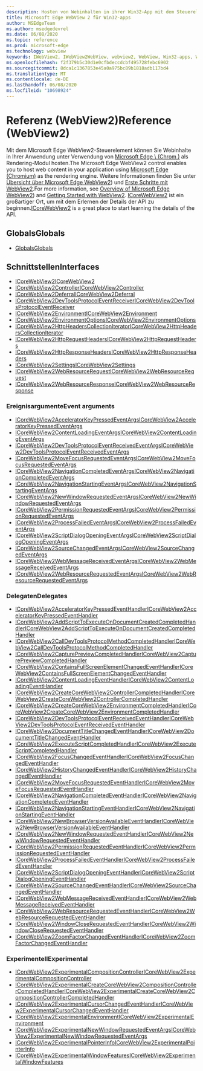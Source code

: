 ```yaml
---
description: Hosten von Webinhalten in ihrer Win32-App mit dem Steuerelement "Microsoft Edge WebView 2"
title: Microsoft Edge WebView 2 für Win32-apps
author: MSEdgeTeam
ms.author: msedgedevrel
ms.date: 06/08/2020
ms.topic: reference
ms.prod: microsoft-edge
ms.technology: webview
keywords: IWebView2, IWebView2WebView, webview2, WebView, Win32-apps, Win32, Edge, ICoreWebView2, ICoreWebView2Controller, Browser-Steuerelement, Edge-HTML
ms.openlocfilehash: f2f379b5c30d1e0cfbdeccdcbf495728febc6902
ms.sourcegitcommit: 8dca1c1367853e45a0a975bc89b1818adb117bd4
ms.translationtype: MT
ms.contentlocale: de-DE
ms.lasthandoff: 06/08/2020
ms.locfileid: "10698924"
---
```

# <span data-ttu-id="1086a-104">Referenz (WebView2)</span><span class="sxs-lookup"><span data-stu-id="1086a-104">Reference (WebView2)</span></span>  

<span data-ttu-id="1086a-105">Mit dem Microsoft Edge WebView2-Steuerelement können Sie Webinhalte in Ihrer Anwendung unter Verwendung von [Microsoft Edge \ (Chrom \)](https://www.microsoftedgeinsider.com) als Rendering-Modul hosten.</span><span class="sxs-lookup"><span data-stu-id="1086a-105">The Microsoft Edge WebView2 control enables you to host web content in your application using [Microsoft Edge \(Chromium\)](https://www.microsoftedgeinsider.com) as the rendering engine.</span></span>  <span data-ttu-id="1086a-106">Weitere Informationen finden Sie unter [Übersicht über Microsoft Edge WebView2](../../index.md)) und [Erste Schritte mit WebView2](../../gettingstarted/win32.md).</span><span class="sxs-lookup"><span data-stu-id="1086a-106">For more information, see [Overview of Microsoft Edge WebView2](../../index.md)) and [Getting Started with WebView2](../../gettingstarted/win32.md).</span></span>  <span data-ttu-id="1086a-107">[ICoreWebView2](0-9-538/ICoreWebView2.md) ist ein großartiger Ort, um mit dem Erlernen der Details der API zu beginnen.</span><span class="sxs-lookup"><span data-stu-id="1086a-107">[ICoreWebView2](0-9-538/ICoreWebView2.md) is a great place to start learning the details of the API.</span></span>  

## <span data-ttu-id="1086a-108">Globals</span><span class="sxs-lookup"><span data-stu-id="1086a-108">Globals</span></span>  

*   [<span data-ttu-id="1086a-109">Globals</span><span class="sxs-lookup"><span data-stu-id="1086a-109">Globals</span></span>](0-9-538/webview2-idl.md)  

## <span data-ttu-id="1086a-110">Schnittstellen</span><span class="sxs-lookup"><span data-stu-id="1086a-110">Interfaces</span></span>  
*   [<span data-ttu-id="1086a-111">ICoreWebView2</span><span class="sxs-lookup"><span data-stu-id="1086a-111">ICoreWebView2</span></span>](0-9-538/icorewebview2.md)
*   [<span data-ttu-id="1086a-112">ICoreWebView2Controller</span><span class="sxs-lookup"><span data-stu-id="1086a-112">ICoreWebView2Controller</span></span>](0-9-538/icorewebview2controller.md)
*   [<span data-ttu-id="1086a-113">ICoreWebView2Deferral</span><span class="sxs-lookup"><span data-stu-id="1086a-113">ICoreWebView2Deferral</span></span>](0-9-538/icorewebview2deferral.md)
*   [<span data-ttu-id="1086a-114">ICoreWebView2DevToolsProtocolEventReceiver</span><span class="sxs-lookup"><span data-stu-id="1086a-114">ICoreWebView2DevToolsProtocolEventReceiver</span></span>](0-9-538/icorewebview2devtoolsprotocoleventreceiver.md)
*   [<span data-ttu-id="1086a-115">ICoreWebView2Environment</span><span class="sxs-lookup"><span data-stu-id="1086a-115">ICoreWebView2Environment</span></span>](0-9-538/icorewebview2environment.md)
*   [<span data-ttu-id="1086a-116">ICoreWebView2EnvironmentOptions</span><span class="sxs-lookup"><span data-stu-id="1086a-116">ICoreWebView2EnvironmentOptions</span></span>](0-9-538/icorewebview2environmentoptions.md)
*   [<span data-ttu-id="1086a-117">ICoreWebView2HttpHeadersCollectionIterator</span><span class="sxs-lookup"><span data-stu-id="1086a-117">ICoreWebView2HttpHeadersCollectionIterator</span></span>](0-9-538/icorewebview2httpheaderscollectioniterator.md)
*   [<span data-ttu-id="1086a-118">ICoreWebView2HttpRequestHeaders</span><span class="sxs-lookup"><span data-stu-id="1086a-118">ICoreWebView2HttpRequestHeaders</span></span>](0-9-538/icorewebview2httprequestheaders.md)
*   [<span data-ttu-id="1086a-119">ICoreWebView2HttpResponseHeaders</span><span class="sxs-lookup"><span data-stu-id="1086a-119">ICoreWebView2HttpResponseHeaders</span></span>](0-9-538/icorewebview2httpresponseheaders.md)
*   [<span data-ttu-id="1086a-120">ICoreWebView2Settings</span><span class="sxs-lookup"><span data-stu-id="1086a-120">ICoreWebView2Settings</span></span>](0-9-538/icorewebview2settings.md)
*   [<span data-ttu-id="1086a-121">ICoreWebView2WebResourceRequest</span><span class="sxs-lookup"><span data-stu-id="1086a-121">ICoreWebView2WebResourceRequest</span></span>](0-9-538/icorewebview2webresourcerequest.md)
*   [<span data-ttu-id="1086a-122">ICoreWebView2WebResourceResponse</span><span class="sxs-lookup"><span data-stu-id="1086a-122">ICoreWebView2WebResourceResponse</span></span>](0-9-538/icorewebview2webresourceresponse.md)

### <span data-ttu-id="1086a-123">Ereignisargumente</span><span class="sxs-lookup"><span data-stu-id="1086a-123">Event arguments</span></span>

*   [<span data-ttu-id="1086a-124">ICoreWebView2AcceleratorKeyPressedEventArgs</span><span class="sxs-lookup"><span data-stu-id="1086a-124">ICoreWebView2AcceleratorKeyPressedEventArgs</span></span>](0-9-538/icorewebview2acceleratorkeypressedeventargs.md)
*   [<span data-ttu-id="1086a-125">ICoreWebView2ContentLoadingEventArgs</span><span class="sxs-lookup"><span data-stu-id="1086a-125">ICoreWebView2ContentLoadingEventArgs</span></span>](0-9-538/icorewebview2contentloadingeventargs.md)
*   [<span data-ttu-id="1086a-126">ICoreWebView2DevToolsProtocolEventReceivedEventArgs</span><span class="sxs-lookup"><span data-stu-id="1086a-126">ICoreWebView2DevToolsProtocolEventReceivedEventArgs</span></span>](0-9-538/icorewebview2devtoolsprotocoleventreceivedeventargs.md)
*   [<span data-ttu-id="1086a-127">ICoreWebView2MoveFocusRequestedEventArgs</span><span class="sxs-lookup"><span data-stu-id="1086a-127">ICoreWebView2MoveFocusRequestedEventArgs</span></span>](0-9-538/icorewebview2movefocusrequestedeventargs.md)
*   [<span data-ttu-id="1086a-128">ICoreWebView2NavigationCompletedEventArgs</span><span class="sxs-lookup"><span data-stu-id="1086a-128">ICoreWebView2NavigationCompletedEventArgs</span></span>](0-9-538/icorewebview2navigationcompletedeventargs.md)
*   [<span data-ttu-id="1086a-129">ICoreWebView2NavigationStartingEventArgs</span><span class="sxs-lookup"><span data-stu-id="1086a-129">ICoreWebView2NavigationStartingEventArgs</span></span>](0-9-538/icorewebview2navigationstartingeventargs.md)
*   [<span data-ttu-id="1086a-130">ICoreWebView2NewWindowRequestedEventArgs</span><span class="sxs-lookup"><span data-stu-id="1086a-130">ICoreWebView2NewWindowRequestedEventArgs</span></span>](0-9-538/icorewebview2newwindowrequestedeventargs.md)
*   [<span data-ttu-id="1086a-131">ICoreWebView2PermissionRequestedEventArgs</span><span class="sxs-lookup"><span data-stu-id="1086a-131">ICoreWebView2PermissionRequestedEventArgs</span></span>](0-9-538/icorewebview2permissionrequestedeventargs.md)
*   [<span data-ttu-id="1086a-132">ICoreWebView2ProcessFailedEventArgs</span><span class="sxs-lookup"><span data-stu-id="1086a-132">ICoreWebView2ProcessFailedEventArgs</span></span>](0-9-538/icorewebview2processfailedeventargs.md)
*   [<span data-ttu-id="1086a-133">ICoreWebView2ScriptDialogOpeningEventArgs</span><span class="sxs-lookup"><span data-stu-id="1086a-133">ICoreWebView2ScriptDialogOpeningEventArgs</span></span>](0-9-538/icorewebview2scriptdialogopeningeventargs.md)
*   [<span data-ttu-id="1086a-134">ICoreWebView2SourceChangedEventArgs</span><span class="sxs-lookup"><span data-stu-id="1086a-134">ICoreWebView2SourceChangedEventArgs</span></span>](0-9-538/icorewebview2sourcechangedeventargs.md)
*   [<span data-ttu-id="1086a-135">ICoreWebView2WebMessageReceivedEventArgs</span><span class="sxs-lookup"><span data-stu-id="1086a-135">ICoreWebView2WebMessageReceivedEventArgs</span></span>](0-9-538/icorewebview2webmessagereceivedeventargs.md)
*   [<span data-ttu-id="1086a-136">ICoreWebView2WebResourceRequestedEventArgs</span><span class="sxs-lookup"><span data-stu-id="1086a-136">ICoreWebView2WebResourceRequestedEventArgs</span></span>](0-9-538/icorewebview2webresourcerequestedeventargs.md)

### <span data-ttu-id="1086a-137">Delegaten</span><span class="sxs-lookup"><span data-stu-id="1086a-137">Delegates</span></span>

*   [<span data-ttu-id="1086a-138">ICoreWebView2AcceleratorKeyPressedEventHandler</span><span class="sxs-lookup"><span data-stu-id="1086a-138">ICoreWebView2AcceleratorKeyPressedEventHandler</span></span>](0-9-538/icorewebview2acceleratorkeypressedeventhandler.md)
*   [<span data-ttu-id="1086a-139">ICoreWebView2AddScriptToExecuteOnDocumentCreatedCompletedHandler</span><span class="sxs-lookup"><span data-stu-id="1086a-139">ICoreWebView2AddScriptToExecuteOnDocumentCreatedCompletedHandler</span></span>](0-9-538/icorewebview2addscripttoexecuteondocumentcreatedcompletedhandler.md)
*   [<span data-ttu-id="1086a-140">ICoreWebView2CallDevToolsProtocolMethodCompletedHandler</span><span class="sxs-lookup"><span data-stu-id="1086a-140">ICoreWebView2CallDevToolsProtocolMethodCompletedHandler</span></span>](0-9-538/icorewebview2calldevtoolsprotocolmethodcompletedhandler.md)
*   [<span data-ttu-id="1086a-141">ICoreWebView2CapturePreviewCompletedHandler</span><span class="sxs-lookup"><span data-stu-id="1086a-141">ICoreWebView2CapturePreviewCompletedHandler</span></span>](0-9-538/icorewebview2capturepreviewcompletedhandler.md)
*   [<span data-ttu-id="1086a-142">ICoreWebView2ContainsFullScreenElementChangedEventHandler</span><span class="sxs-lookup"><span data-stu-id="1086a-142">ICoreWebView2ContainsFullScreenElementChangedEventHandler</span></span>](0-9-538/icorewebview2containsfullscreenelementchangedeventhandler.md)
*   [<span data-ttu-id="1086a-143">ICoreWebView2ContentLoadingEventHandler</span><span class="sxs-lookup"><span data-stu-id="1086a-143">ICoreWebView2ContentLoadingEventHandler</span></span>](0-9-538/icorewebview2contentloadingeventhandler.md)
*   [<span data-ttu-id="1086a-144">ICoreWebView2CreateCoreWebView2ControllerCompletedHandler</span><span class="sxs-lookup"><span data-stu-id="1086a-144">ICoreWebView2CreateCoreWebView2ControllerCompletedHandler</span></span>](0-9-538/icorewebview2createcorewebview2controllercompletedhandler.md)
*   [<span data-ttu-id="1086a-145">ICoreWebView2CreateCoreWebView2EnvironmentCompletedHandler</span><span class="sxs-lookup"><span data-stu-id="1086a-145">ICoreWebView2CreateCoreWebView2EnvironmentCompletedHandler</span></span>](0-9-538/icorewebview2createcorewebview2environmentcompletedhandler.md)
*   [<span data-ttu-id="1086a-146">ICoreWebView2DevToolsProtocolEventReceivedEventHandler</span><span class="sxs-lookup"><span data-stu-id="1086a-146">ICoreWebView2DevToolsProtocolEventReceivedEventHandler</span></span>](0-9-538/icorewebview2devtoolsprotocoleventreceivedeventhandler.md)
*   [<span data-ttu-id="1086a-147">ICoreWebView2DocumentTitleChangedEventHandler</span><span class="sxs-lookup"><span data-stu-id="1086a-147">ICoreWebView2DocumentTitleChangedEventHandler</span></span>](0-9-538/icorewebview2documenttitlechangedeventhandler.md)
*   [<span data-ttu-id="1086a-148">ICoreWebView2ExecuteScriptCompletedHandler</span><span class="sxs-lookup"><span data-stu-id="1086a-148">ICoreWebView2ExecuteScriptCompletedHandler</span></span>](0-9-538/icorewebview2executescriptcompletedhandler.md)
*   [<span data-ttu-id="1086a-149">ICoreWebView2FocusChangedEventHandler</span><span class="sxs-lookup"><span data-stu-id="1086a-149">ICoreWebView2FocusChangedEventHandler</span></span>](0-9-538/icorewebview2focuschangedeventhandler.md)
*   [<span data-ttu-id="1086a-150">ICoreWebView2HistoryChangedEventHandler</span><span class="sxs-lookup"><span data-stu-id="1086a-150">ICoreWebView2HistoryChangedEventHandler</span></span>](0-9-538/icorewebview2historychangedeventhandler.md)
*   [<span data-ttu-id="1086a-151">ICoreWebView2MoveFocusRequestedEventHandler</span><span class="sxs-lookup"><span data-stu-id="1086a-151">ICoreWebView2MoveFocusRequestedEventHandler</span></span>](0-9-538/icorewebview2movefocusrequestedeventhandler.md)
*   [<span data-ttu-id="1086a-152">ICoreWebView2NavigationCompletedEventHandler</span><span class="sxs-lookup"><span data-stu-id="1086a-152">ICoreWebView2NavigationCompletedEventHandler</span></span>](0-9-538/icorewebview2navigationcompletedeventhandler.md)
*   [<span data-ttu-id="1086a-153">ICoreWebView2NavigationStartingEventHandler</span><span class="sxs-lookup"><span data-stu-id="1086a-153">ICoreWebView2NavigationStartingEventHandler</span></span>](0-9-538/icorewebview2navigationstartingeventhandler.md)
*   [<span data-ttu-id="1086a-154">ICoreWebView2NewBrowserVersionAvailableEventHandler</span><span class="sxs-lookup"><span data-stu-id="1086a-154">ICoreWebView2NewBrowserVersionAvailableEventHandler</span></span>](0-9-538/icorewebview2newbrowserversionavailableeventhandler.md)
*   [<span data-ttu-id="1086a-155">ICoreWebView2NewWindowRequestedEventHandler</span><span class="sxs-lookup"><span data-stu-id="1086a-155">ICoreWebView2NewWindowRequestedEventHandler</span></span>](0-9-538/icorewebview2newwindowrequestedeventhandler.md)
*   [<span data-ttu-id="1086a-156">ICoreWebView2PermissionRequestedEventHandler</span><span class="sxs-lookup"><span data-stu-id="1086a-156">ICoreWebView2PermissionRequestedEventHandler</span></span>](0-9-538/icorewebview2permissionrequestedeventhandler.md)
*   [<span data-ttu-id="1086a-157">ICoreWebView2ProcessFailedEventHandler</span><span class="sxs-lookup"><span data-stu-id="1086a-157">ICoreWebView2ProcessFailedEventHandler</span></span>](0-9-538/icorewebview2processfailedeventhandler.md)
*   [<span data-ttu-id="1086a-158">ICoreWebView2ScriptDialogOpeningEventHandler</span><span class="sxs-lookup"><span data-stu-id="1086a-158">ICoreWebView2ScriptDialogOpeningEventHandler</span></span>](0-9-538/icorewebview2scriptdialogopeningeventhandler.md)
*   [<span data-ttu-id="1086a-159">ICoreWebView2SourceChangedEventHandler</span><span class="sxs-lookup"><span data-stu-id="1086a-159">ICoreWebView2SourceChangedEventHandler</span></span>](0-9-538/icorewebview2sourcechangedeventhandler.md)
*   [<span data-ttu-id="1086a-160">ICoreWebView2WebMessageReceivedEventHandler</span><span class="sxs-lookup"><span data-stu-id="1086a-160">ICoreWebView2WebMessageReceivedEventHandler</span></span>](0-9-538/icorewebview2webmessagereceivedeventhandler.md)
*   [<span data-ttu-id="1086a-161">ICoreWebView2WebResourceRequestedEventHandler</span><span class="sxs-lookup"><span data-stu-id="1086a-161">ICoreWebView2WebResourceRequestedEventHandler</span></span>](0-9-538/icorewebview2webresourcerequestedeventhandler.md)
*   [<span data-ttu-id="1086a-162">ICoreWebView2WindowCloseRequestedEventHandler</span><span class="sxs-lookup"><span data-stu-id="1086a-162">ICoreWebView2WindowCloseRequestedEventHandler</span></span>](0-9-538/icorewebview2windowcloserequestedeventhandler.md)
*   [<span data-ttu-id="1086a-163">ICoreWebView2ZoomFactorChangedEventHandler</span><span class="sxs-lookup"><span data-stu-id="1086a-163">ICoreWebView2ZoomFactorChangedEventHandler</span></span>](0-9-538/icorewebview2zoomfactorchangedeventhandler.md)

### <span data-ttu-id="1086a-164">Experimentell</span><span class="sxs-lookup"><span data-stu-id="1086a-164">Experimental</span></span>

*   [<span data-ttu-id="1086a-165">ICoreWebView2ExperimentalCompositionController</span><span class="sxs-lookup"><span data-stu-id="1086a-165">ICoreWebView2ExperimentalCompositionController</span></span>](0-9-538/icorewebview2experimentalcompositioncontroller.md)
*   [<span data-ttu-id="1086a-166">ICoreWebView2ExperimentalCreateCoreWebView2CompositionControllerCompletedHandler</span><span class="sxs-lookup"><span data-stu-id="1086a-166">ICoreWebView2ExperimentalCreateCoreWebView2CompositionControllerCompletedHandler</span></span>](0-9-538/icorewebview2experimentalcreatecorewebview2compositioncontrollercompletedhandler.md)
*   [<span data-ttu-id="1086a-167">ICoreWebView2ExperimentalCursorChangedEventHandler</span><span class="sxs-lookup"><span data-stu-id="1086a-167">ICoreWebView2ExperimentalCursorChangedEventHandler</span></span>](0-9-538/icorewebview2experimentalcursorchangedeventhandler.md)
*   [<span data-ttu-id="1086a-168">ICoreWebView2ExperimentalEnvironment</span><span class="sxs-lookup"><span data-stu-id="1086a-168">ICoreWebView2ExperimentalEnvironment</span></span>](0-9-538/icorewebview2experimentalenvironment.md)
*   [<span data-ttu-id="1086a-169">ICoreWebView2ExperimentalNewWindowRequestedEventArgs</span><span class="sxs-lookup"><span data-stu-id="1086a-169">ICoreWebView2ExperimentalNewWindowRequestedEventArgs</span></span>](0-9-538/icorewebview2experimentalnewwindowrequestedeventargs.md)
*   [<span data-ttu-id="1086a-170">ICoreWebView2ExperimentalPointerInfo</span><span class="sxs-lookup"><span data-stu-id="1086a-170">ICoreWebView2ExperimentalPointerInfo</span></span>](0-9-538/icorewebview2experimentalpointerinfo.md)
*   [<span data-ttu-id="1086a-171">ICoreWebView2ExperimentalWindowFeatures</span><span class="sxs-lookup"><span data-stu-id="1086a-171">ICoreWebView2ExperimentalWindowFeatures</span></span>](0-9-538/icorewebview2experimentalwindowfeatures.md)

